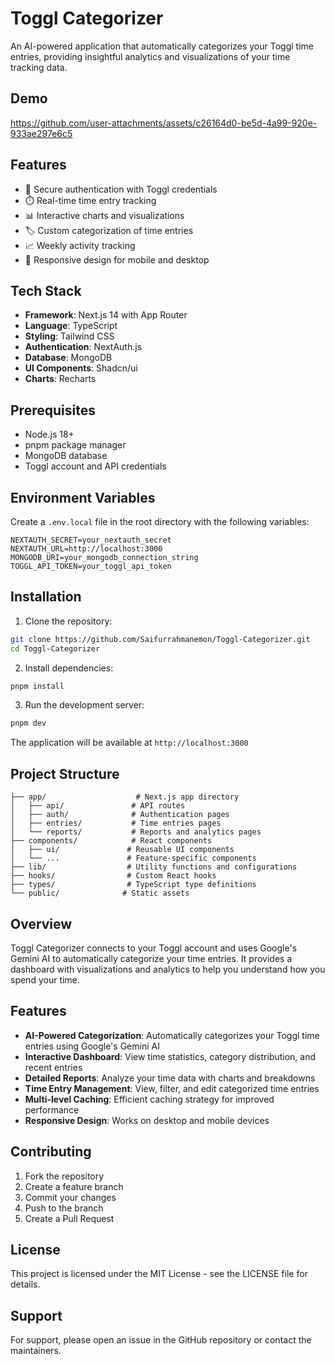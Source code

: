 # Toggl Categorizer

An AI-powered application that automatically categorizes your Toggl time entries, providing insightful analytics and visualizations of your time tracking data.

## Demo


https://github.com/user-attachments/assets/c26164d0-be5d-4a99-920e-933ae297e6c5


## Features

- 🔐 Secure authentication with Toggl credentials
- ⏱️ Real-time time entry tracking
- 📊 Interactive charts and visualizations
- 🏷️ Custom categorization of time entries
- 📈 Weekly activity tracking
- 📱 Responsive design for mobile and desktop

## Tech Stack

- **Framework**: Next.js 14 with App Router
- **Language**: TypeScript
- **Styling**: Tailwind CSS
- **Authentication**: NextAuth.js
- **Database**: MongoDB
- **UI Components**: Shadcn/ui
- **Charts**: Recharts

## Prerequisites

- Node.js 18+
- pnpm package manager
- MongoDB database
- Toggl account and API credentials

## Environment Variables

Create a `.env.local` file in the root directory with the following variables:

```env
NEXTAUTH_SECRET=your_nextauth_secret
NEXTAUTH_URL=http://localhost:3000
MONGODB_URI=your_mongodb_connection_string
TOGGL_API_TOKEN=your_toggl_api_token
```

## Installation

1. Clone the repository:

```bash
git clone https://github.com/Saifurrahmanemon/Toggl-Categorizer.git
cd Toggl-Categorizer
```

2. Install dependencies:

```bash
pnpm install
```

3. Run the development server:

```bash
pnpm dev
```

The application will be available at `http://localhost:3000`

## Project Structure

```
├── app/                    # Next.js app directory
│   ├── api/               # API routes
│   ├── auth/              # Authentication pages
│   ├── entries/           # Time entries pages
│   └── reports/           # Reports and analytics pages
├── components/            # React components
│   ├── ui/               # Reusable UI components
│   └── ...               # Feature-specific components
├── lib/                  # Utility functions and configurations
├── hooks/                # Custom React hooks
├── types/                # TypeScript type definitions
└── public/              # Static assets
```

## Overview

Toggl Categorizer connects to your Toggl account and uses Google's Gemini AI to automatically categorize your time entries. It provides a dashboard with visualizations and analytics to help you understand how you spend your time.

## Features

- **AI-Powered Categorization**: Automatically categorizes your Toggl time entries using Google's Gemini AI
- **Interactive Dashboard**: View time statistics, category distribution, and recent entries
- **Detailed Reports**: Analyze your time data with charts and breakdowns
- **Time Entry Management**: View, filter, and edit categorized time entries
- **Multi-level Caching**: Efficient caching strategy for improved performance
- **Responsive Design**: Works on desktop and mobile devices

## Contributing

1. Fork the repository
2. Create a feature branch
3. Commit your changes
4. Push to the branch
5. Create a Pull Request

## License

This project is licensed under the MIT License - see the LICENSE file for details.

## Support

For support, please open an issue in the GitHub repository or contact the maintainers.
